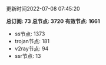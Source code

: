 更新时间2022-07-08 07:45:20

**总订阅: 73**
**总节点: 3720**
**有效节点: 1661**
- ss节点: 1373
- trojan节点: 181
- v2ray节点: 94
- ssr节点: 13
